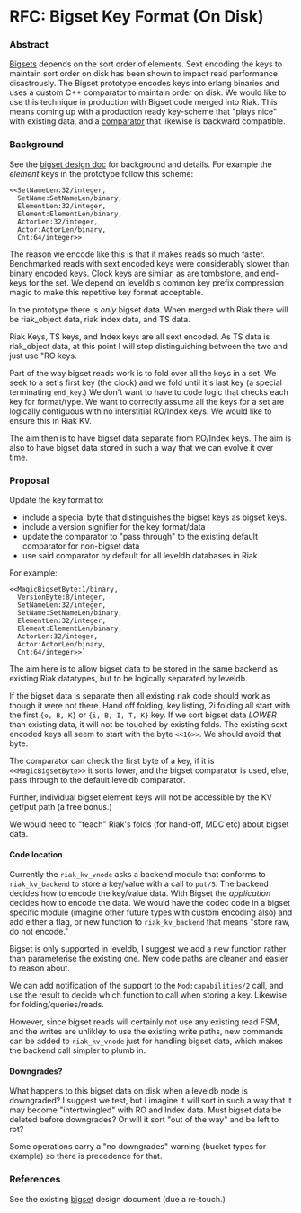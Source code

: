 # RFC: Bigset Key Format (On Disk)

### Abstract

[Bigsets][bigset] depends on the sort order of elements. Sext encoding
the keys to maintain sort order on disk has been shown to impact read
performance disastrously. The Bigset prototype encodes keys into
erlang binaries and uses a custom C++ comparator to maintain order on
disk. We would like to use this technique in production with Bigset
code merged into Riak. This means coming up with a production ready
key-scheme that "plays nice" with existing data, and a
[comparator][comparator] that likewise is backward compatible.

### Background

See the [bigset design doc][bigset] for background and details. For
example the _element_ keys in the prototype follow this scheme:

    <<SetNameLen:32/integer,
      SetName:SetNameLen/binary,
      ElementLen:32/integer,
      Element:ElementLen/binary,
      ActorLen:32/integer,
      Actor:ActorLen/binary,
      Cnt:64/integer>>

The reason we encode like this is that it makes reads so much
faster. Benchmarked reads with sext encoded keys were considerably
slower than binary encoded keys. Clock keys are similar, as are
tombstone, and end-keys for the set. We depend on leveldb's common key
prefix compression magic to make this repetitive key format
acceptable.

In the prototype there is _only_ bigset data. When merged with Riak
there will be riak_object data, riak index data, and TS data.

Riak Keys, TS keys, and Index keys are all sext encoded. As TS data is
riak_object data, at this point I will stop distinguishing between the
two and just use "RO keys.

Part of the way bigset reads work is to fold over all the keys in a
set. We seek to a set's first key (the clock) and we fold until it's
last key (a special terminating `end_key`.) We don't want to have to
code logic that checks each key for format/type. We want to correctly
assume all the keys for a set are logically contiguous with no
interstitial RO/Index keys. We would like to ensure this in Riak KV.

The aim then is to have bigset data separate from RO/Index keys. The
aim is also to have bigset data stored in such a way that we can
evolve it over time.

### Proposal

Update the key format to:

- include a special byte that distinguishes the bigset keys as bigset
    keys.
- include a version signifier for the key format/data
- update the comparator to "pass through" to the existing default
  comparator for non-bigset data
- use said comparator by default for all leveldb databases in Riak

For example:

    <<MagicBigsetByte:1/binary,
      VersionByte:8/integer,
      SetNameLen:32/integer,
      SetName:SetNameLen/binary,
      ElementLen:32/integer,
      Element:ElementLen/binary,
      ActorLen:32/integer,
      Actor:ActorLen/binary,
      Cnt:64/integer>>`

The aim here is to allow bigset data to be stored in the same backend
as existing Riak datatypes, but to be logically separated by leveldb.

If the bigset data is separate then all existing riak code should work
as though it were not there. Hand off folding, key listing, 2i folding
all start with the first `{o, B, K}` or `{i, B, I, T, K}` key. If we
sort bigset data _LOWER_ than existing data, it will not be touched by
existing folds. The existing sext encoded keys all seem to start with
the byte `<<16>>`. We should avoid that byte.

The comparator can check the first byte of a key, if it is
`<<MagicBigsetByte>>` it sorts lower, and the bigset comparator is
used, else, pass through to the default leveldb comparator.

Further, individual bigset element keys will not be accessible by the
KV get/put path (a free bonus.)

We would need to "teach" Riak's folds (for hand-off, MDC etc) about
bigset data.

#### Code location

Currently the `riak_kv_vnode` asks a backend module that conforms to
`riak_kv_backend` to store a key/value with a call to `put/5`. The
backend decides how to encode the key/value data. With Bigset the
_application_ decides how to encode the data. We would have the codec
code in a bigset specific module (imagine other future types with
custom encoding also) and add either a flag, or new function to
`riak_kv_backend` that means "store raw, do not encode."

Bigset is only supported in leveldb, I suggest we add a new function
rather than parameterise the existing one. New code paths are cleaner
and easier to reason about.

We can add notification of the support to the `Mod:capabilities/2`
call, and use the result to decide which function to call when storing
a key. Likewise for folding/queries/reads.

However, since bigset reads will certainly not use any existing read
FSM, and the writes are unlikley to use the existing write paths, new
commands can be added to `riak_kv_vnode` just for handling bigset
data, which makes the backend call simpler to plumb in.

#### Downgrades?

What happens to this bigset data on disk when a leveldb
node is downgraded? I suggest we test, but I imagine it will sort in
such a way that it may become "intertwingled" with RO and Index
data. Must bigset data be deleted before downgrades? Or will it sort
"out of the way" and be left to rot?

Some operations carry a "no downgrades" warning (bucket types for
example) so there is precedence for that.

### References

See the existing [bigset][bigset] design document (due a re-touch.)

[bigset]: https://github.com/basho-bin/bigsets/blob/master/doc/bigsets-design.md "The original design doc"
[comparator]: https://github.com/basho/eleveldb/blob/pp-bigset-streaming-fold-per-elem-ctx/c_src/BigsetComparator.cc "The current custom comparator"
